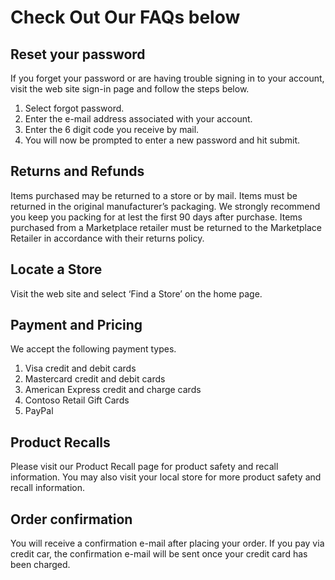 # Check Out Our FAQs below

## Reset your password
If you forget your password or are having trouble signing in to your account, visit the web site sign-in page and follow the steps below.
1.	Select forgot password.
2.	Enter the e-mail address associated with your account.
3.	Enter the 6 digit code you receive by mail.
4.	You will now be prompted to enter a new password and hit submit.

## Returns and Refunds
Items purchased may be returned to a store or by mail. Items must be returned in the original manufacturer’s packaging. We strongly recommend you keep you packing for at lest the first 90 days after purchase. Items purchased from a Marketplace retailer must be returned to the Marketplace Retailer in accordance with their returns policy.

## Locate a Store
Visit the web site and select ‘Find a Store’ on the home page.

## Payment and Pricing
We accept the following payment types.
1.	Visa credit and debit cards
2.	Mastercard credit and debit cards
3.	American Express credit and charge cards
4.	Contoso Retail Gift Cards
5.	PayPal

## Product Recalls
Please visit our Product Recall page for product safety and recall information. You may also visit your local store for more product safety and recall information.

## Order confirmation
You will receive a confirmation e-mail after placing your order. If you pay via credit car, the confirmation e-mail will be sent once your credit card has been charged.
